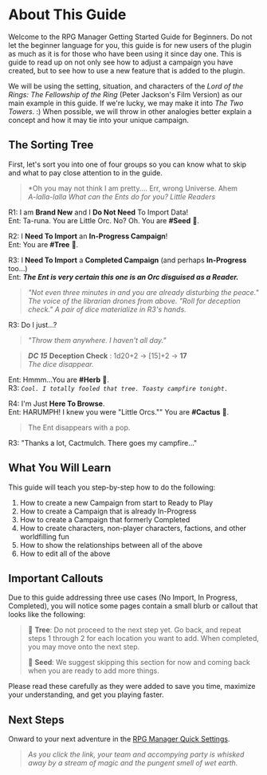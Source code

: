 # About This Guide

Welcome to the RPG Manager Getting Started Guide for Beginners. Do not let the beginner language for you, this guide is for new users of the plugin as much as it is for those who have been using it since day one. This is guide to read up on not only see how to adjust a campaign you have created, but to see how to use a new feature that is added to the plugin.

We will be using the setting, situation, and characters of the *Lord of the Rings: The Fellowship of the Ring* (Peter Jackson's Film Version) as our main example in this guide. If we're lucky, we may make it into *The Two Towers*. :) When possible, we will throw in other analogies better explain a concept and how it may tie into your unique campaign.

## The Sorting Tree

First, let's sort you into one of four groups so you can know what to skip and what to pay close attention to in the guide.

> *Oh you may not think I am pretty…. Err, wrong Universe. Ahem  
> *A-lalla-lalla What can the Ents do for you? Little Readers*

R1: I am __Brand New__ and I __Do Not Need__ To Import Data!  
Ent: Ta-runa. You are Little Orc. No? Oh. You are __#Seed__ 🌱.

R2: I __Need To Import__ an __In-Progress Campaign__!  
Ent: You are __#Tree__ 🌲.

R3: I __Need To Import__ a __Completed Campaign__ (and perhaps __In-Progress__ too…)  
Ent: *__The Ent is very certain this one is an Orc disguised as a Reader.__*

> *"Not even three minutes in and you are already disturbing the peace." The voice of the librarian drones from above. "Roll for deception check." A pair of dice materialize in R3's hands.*

R3: Do I just…?

>*"Throw them anywhere. I haven't all day."*

>*__DC 15__* __Deception Check__ : 1d20+2 -> [15]+2 -> __17__  
>*The dice disappear.*

Ent: Hmmm…You are __#Herb__ 🌿.  
R3: *`Cool. I totally fooled that tree. Toasty campfire tonight.`*

R4: I'm Just __Here To Browse__.  
Ent: HARUMPH! I knew you were "Little Orcs."" You are __#Cactus__ 🌵.

> The Ent disappears with a pop.

R3: "Thanks a lot, Cactmulch. There goes my campfire…"

## What You Will Learn

This guide will teach you step-by-step how to do the following:

1. How to create a new Campaign from start to Ready to Play
2. How to create a Campaign that is already In-Progress
3. How to create a Campaign that formerly Completed
4. How to create characters, non-player characters, factions, and other worldfilling fun
5. How to show the relationships between all of the above
6. How to edit all of the above

## Important Callouts

Due to this guide addressing three use cases (No Import, In Progress, Completed), you will notice some pages contain a small blurb or callout that looks like the following:

>🌲 __Tree__: Do not proceed to the next step yet. Go back, and repeat steps 1 through 2 for each location you want to add. When completed, you may move onto the next step.
>
> 🌱 __Seed__: We suggest skipping this section for now and coming back when you are ready to add more things.

Please read these carefully as they were added to save you time, maximize your understanding, and get you playing faster.

## Next Steps

Onward to your next adventure in the [RPG Manager Quick Settings](RPG%20Manager%20Quick%20Settings.md).

> *As you click the link, your team and accompying party is whisked away by a stream of magic and the pungent smell of wet earth.*


